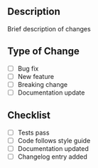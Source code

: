 ## Description
Brief description of changes

## Type of Change
- [ ] Bug fix
- [ ] New feature
- [ ] Breaking change
- [ ] Documentation update

## Checklist
- [ ] Tests pass
- [ ] Code follows style guide
- [ ] Documentation updated
- [ ] Changelog entry added